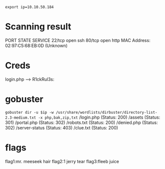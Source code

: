 `export ip=10.10.50.184`

# Scanning result

PORT STATE SERVICE 22/tcp open ssh 80/tcp open http MAC Address:
02:97:C5:68:EB:0D (Unknown)

# Creds

login.php --> R1ckRul3s:

# gobuster

`gobuster dir -u $ip -w /usr/share/wordlists/dirbuster/directory-list-2.3-medium.txt -x php,bak,zip,txt`
/login.php (Status: 200) /assets (Status: 301) /portal.php (Status: 302)
/robots.txt (Status: 200) /denied.php (Status: 302) /server-status (Status: 403)
/clue.txt (Status: 200)

# flags

flag1:mr. meeseek hair flag2:1 jerry tear flag3:fleeb juice
